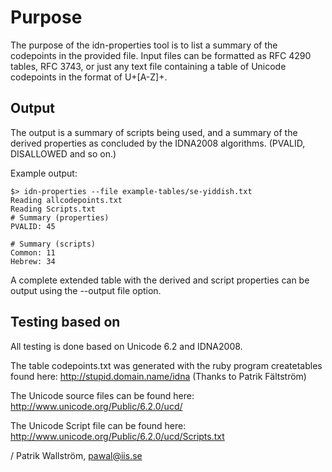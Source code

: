 Purpose
=======

The purpose of the idn-properties tool is to list a summary
of the codepoints in the provided file. Input files can be
formatted as RFC 4290 tables, RFC 3743, or just any text file
containing a table of Unicode codepoints in the format of
U+[A-Z]+.

Output
------

The output is a summary of scripts being used, and a summary
of the derived properties as concluded by the IDNA2008 algorithms.
(PVALID, DISALLOWED and so on.)

Example output:

    $> idn-properties --file example-tables/se-yiddish.txt
    Reading allcodepoints.txt
    Reading Scripts.txt
    # Summary (properties)
    PVALID: 45
    
    # Summary (scripts)
    Common: 11
    Hebrew: 34

A complete extended table with the derived and script properties
can be output using the --output file option.

Testing based on
----------------

All testing is done based on Unicode 6.2 and IDNA2008.

The table codepoints.txt was generated with the ruby program createtables
found here: http://stupid.domain.name/idna
(Thanks to Patrik Fältström)

The Unicode source files can be found here:
http://www.unicode.org/Public/6.2.0/ucd/

The Unicode Script file can be found here:
http://www.unicode.org/Public/6.2.0/ucd/Scripts.txt

/ Patrik Wallström, pawal@iis.se
